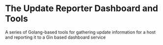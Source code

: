 # The Update Reporter Dashboard and Tools

A series of Golang-based tools for gathering update information for a host and reporting it to a Gin based dashboard service
